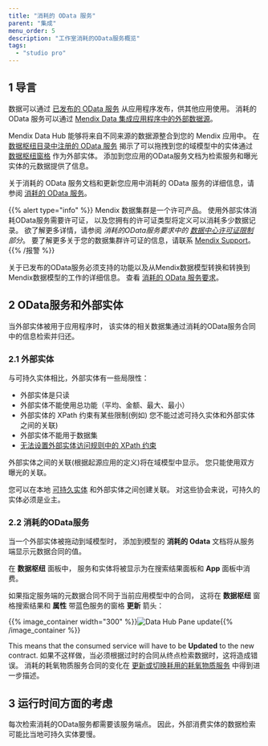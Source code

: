 ```yaml
---
title: "消耗的 OData 服务"
parent: "集成"
menu_order: 5
description: "工作室消耗的OData服务概览"
tags:
  - "studio pro"
---
```


## 1 导言

数据可以通过 [已发布的 OData 服务](published-odata-services) 从应用程序发布，供其他应用使用。 消耗的 OData 服务可以通过 [Mendix Data 集成应用程序中的外部数据源](/data-hub/)。

Mendix Data Hub 能够将来自不同来源的数据源整合到您的 Mendix 应用中。  在 [数据枢纽目录中注册的 OData 服务](/data-hub/data-hub-catalog/) 揭示了可以拖拽到您的域模型中的实体通过 [数据枢纽窗格](data-hub-pane) 作为外部实体。 添加到您应用的OData服务文档为检索服务和曝光实体的元数据提供了信息。

关于消耗的 OData 服务文档和更新您应用中消耗的 OData 服务的详细信息，请参阅 [消耗的 OData 服务](consumed-odata-service)。

{{% alert type="info" %}}
Mendix 数据集群是一个许可产品。 使用外部实体消耗OData服务需要许可证， 以及您拥有的许可证类型将定义可以消耗多少数据记录。  欲了解更多详情，请参阅 *消耗的OData服务要求中的 [数据中心许可证限制](consumed-odata-service-requirements#license-limitations) 部分*。 要了解更多关于您的数据集群许可证的信息，请联系 [Mendix Support](https://support.mendix.com)。
{{% /报警 %}}

关于已发布的OData服务必须支持的功能以及从Mendix数据模型转换和转换到Mendix数据模型的工作的详细信息。 查看 [消耗的 OData 服务要求](consumed-odata-service-requirements)。

## 2 OData服务和外部实体

当外部实体被用于应用程序时， 该实体的相关数据集通过消耗的OData服务合同中的信息检索并归还。

### 2.1 外部实体

与可持久实体相比，外部实体有一些局限性：

* 外部实体是只读
* 外部实体不能使用总功能（平均、金额、最大、最小）
* 外部实体的 XPath 约束有某些限制(例如) 您不能过滤可持久实体和外部实体之间的关联)
* 外部实体不能用于数据集
* [无法设置外部实体访问规则中的 XPath 约束](/refguide/xpath-constraints)

外部实体之间的关联(根据起源应用的定义)将在域模型中显示。 您只能使用双方曝光的关联。

您可以在本地 [可持久实体](persistability#persistable) 和外部实体之间创建关联。 对这些协会来说，可持久的实体必须是业主。

### 2.2 消耗的OData服务

当一个外部实体被拖动到域模型时， 添加到模型的  **消耗的 Odata** 文档将从服务端显示元数据合同的值。

在 **数据枢纽** 面板中， 服务和实体将被显示为在搜索结果面板和 **App** 面板中消费。

如果指定服务端的元数据合同不同于当前应用模型中的合同， 这将在 **数据枢纽** 窗格搜索结果和  **属性** 带蓝色服务的窗格 **更新** 箭头：

{{% image_container width="300" %}}![Data Hub Pane update](attachments/consumed-odata-service/project-pane-update-available.png){{% /image_container %}}

This means that the consumed service will have to be **Updated** to the new contract. 如果不这样做，当必须根据过时的合同从终点检索数据时，这将造成错误。 消耗的耗氧物质服务合同的变化在 [更新或切换耗用的耗氧物质服务](consumed-odata-service#updating) 中得到进一步描述。

## 3 运行时间方面的考虑

每次检索消耗的OData服务都需要该服务端点。 因此，外部消费实体的数据检索可能比当地可持久实体要慢。
